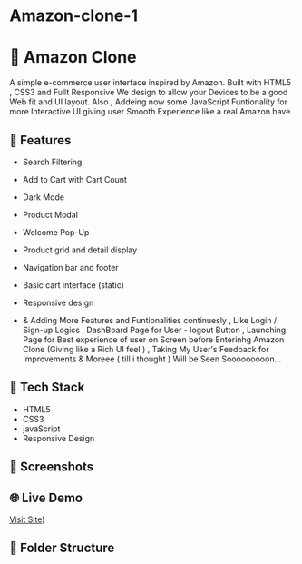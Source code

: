 # Amazon-clone-1
# 🛒 Amazon Clone

A simple e-commerce user interface inspired by Amazon. Built with HTML5 , CSS3 and Fullt Responsive We design to allow your Devices to be a good Web fit and UI layout.
Also , Addeing now  some JavaScript Funtionality for more Interactive UI giving user Smooth Experience like a real Amazon have.

## 🚀 Features
- Search Filtering
- Add to Cart with Cart Count
- Dark Mode
- Product Modal
- Welcome Pop-Up
- Product grid and detail display
- Navigation bar and footer
- Basic cart interface (static)
- Responsive design

- & Adding More Features and Funtionalities continuesly , Like Login / Sign-up Logics , DashBoard Page for User - logout Button , Launching Page for Best experience of user on Screen before Enterinhg Amazon Clone (Giving like a Rich UI feel ) , Taking My User's Feedback for Improvements & Moreee ( till i thought )  Will be Seen Sooooooooon...

## 🧰 Tech Stack
- HTML5
- CSS3
- javaScript
- Responsive Design

## 📸 Screenshots
<!-- Add screenshots once available -->
<!-- ![Home](./screenshots/home.png) -->

## 🌐 Live Demo
[Visit Site](https://amazon-clone-1-black-six.vercel.app))

## 📁 Folder Structure

